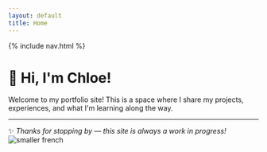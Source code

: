```yaml
---
layout: default
title: Home
---
```

{% include nav.html %}

# 👋 Hi, I'm Chloe!

Welcome to my portfolio site! This is a space where I share my projects, experiences, and what I'm learning along the way.

---

✨ *Thanks for stopping by — this site is always a work in progress!*
![smaller french](https://github.com/user-attachments/assets/ba19eba0-b767-4f1c-b9f3-4fe3af3ed5fa)
